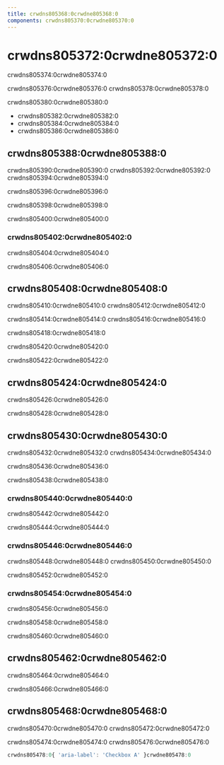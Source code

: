 ```yaml
---
title: crwdns805368:0crwdne805368:0
components: crwdns805370:0crwdne805370:0
---
```

# crwdns805372:0crwdne805372:0

<p class="description">crwdns805374:0crwdne805374:0</p>

crwdns805376:0crwdne805376:0 crwdns805378:0crwdne805378:0

crwdns805380:0crwdne805380:0

- crwdns805382:0crwdne805382:0
- crwdns805384:0crwdne805384:0
- crwdns805386:0crwdne805386:0

## crwdns805388:0crwdne805388:0

crwdns805390:0crwdne805390:0 crwdns805392:0crwdne805392:0 crwdns805394:0crwdne805394:0

crwdns805396:0crwdne805396:0

crwdns805398:0crwdne805398:0

crwdns805400:0crwdne805400:0

### crwdns805402:0crwdne805402:0

crwdns805404:0crwdne805404:0

crwdns805406:0crwdne805406:0

## crwdns805408:0crwdne805408:0

crwdns805410:0crwdne805410:0 crwdns805412:0crwdne805412:0

crwdns805414:0crwdne805414:0 crwdns805416:0crwdne805416:0

crwdns805418:0crwdne805418:0

crwdns805420:0crwdne805420:0

crwdns805422:0crwdne805422:0

## crwdns805424:0crwdne805424:0

crwdns805426:0crwdne805426:0

crwdns805428:0crwdne805428:0

## crwdns805430:0crwdne805430:0

crwdns805432:0crwdne805432:0 crwdns805434:0crwdne805434:0

crwdns805436:0crwdne805436:0

crwdns805438:0crwdne805438:0

### crwdns805440:0crwdne805440:0

crwdns805442:0crwdne805442:0

crwdns805444:0crwdne805444:0

### crwdns805446:0crwdne805446:0

crwdns805448:0crwdne805448:0 crwdns805450:0crwdne805450:0

crwdns805452:0crwdne805452:0

### crwdns805454:0crwdne805454:0

crwdns805456:0crwdne805456:0

crwdns805458:0crwdne805458:0

crwdns805460:0crwdne805460:0

## crwdns805462:0crwdne805462:0

crwdns805464:0crwdne805464:0

crwdns805466:0crwdne805466:0

## crwdns805468:0crwdne805468:0

crwdns805470:0crwdne805470:0 crwdns805472:0crwdne805472:0

crwdns805474:0crwdne805474:0 crwdns805476:0crwdne805476:0

```jsx
crwdns805478:0{ 'aria-label': 'Checkbox A' }crwdne805478:0
```